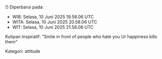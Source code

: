 ⏰ Diperbarui pada:
- WIB: Selasa, 10 Juni 2025 19.58.06 UTC
- WITA: Selasa, 10 Juni 2025 20.58.06 UTC
- WIT: Selasa, 10 Juni 2025 21.58.06 UTC

Kutipan Inspiratif:
"Smile in front of people who hate you Ur happiness kills them"


Kategori: attitude

